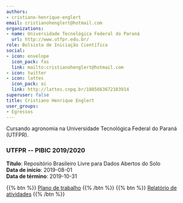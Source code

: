 ```yaml
---
authors:
- cristiano-henrique-englert
email: cristianohenglert@hotmail.com
organizations:
- name: Universidade Tecnológica Federal do Paraná
  url: http://www.utfpr.edu.br/
role: Bolsista de Iniciação Científica
social:
- icon: envelope
  icon_pack: fas
  link: mailto:cristianohenglert@hotmail.com
- icon: twitter
- icon: lattes
  icon_pack: ai
  link: http://lattes.cnpq.br/1885663672103914
superuser: false
title: Cristiano Henrique Englert
user_groups:
- Egressos
---
```


Cursando agronomia na Universidade Tecnológica Federal do Paraná (UTFPR).

### UTFPR -- PIBIC 2019/2020

__Título__: Repositório Brasileiro Livre para Dados Abertos do Solo<br>
__Data de início__: 2019-08-01<br>
__Data de término__: 2019-10-31

{{% btn %}}
  [Plano de trabalho](https://drive.google.com/file/d/1rL3Ytc56QuqTs0owzna38onMMQVDNas3)
{{% /btn %}}
{{% btn %}}
  [Relatório de atividades](https://drive.google.com/file/d/1kQOW5xZIQd9gYTNcllPV60CB8xWv-DMi)
{{% /btn %}}
